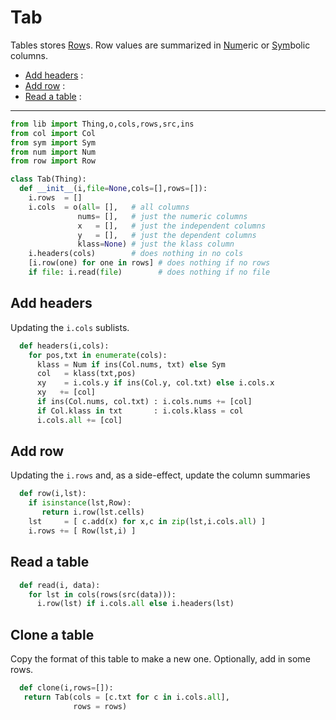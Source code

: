 
# Tab
Tables stores [Row](row)s. Row values are summarized in 
[Num](num)eric or [Sym](sym)bolic columns.

- [Add headers](#add-headers) : 
- [Add row](#add-row) : 
- [Read a table](#read-a-table) : 

---------------


```py
from lib import Thing,o,cols,rows,src,ins
from col import Col
from sym import Sym
from num import Num
from row import Row

class Tab(Thing):
  def __init__(i,file=None,cols=[],rows=[]):
    i.rows  = []
    i.cols  = o(all= [],   # all columns
               nums= [],   # just the numeric columns
               x   = [],   # just the independent columns
               y   = [],   # just the dependent columns
               klass=None) # just the klass column
    i.headers(cols)        # does nothing in no cols 
    [i.row(one) for one in rows] # does nothing if no rows
    if file: i.read(file)        # does nothing if no file
```
## Add headers
Updating the `i.cols` sublists.

```py
  def headers(i,cols): 
    for pos,txt in enumerate(cols):
      klass = Num if ins(Col.nums, txt) else Sym
      col   = klass(txt,pos)
      xy    = i.cols.y if ins(Col.y, col.txt) else i.cols.x  
      xy   += [col]
      if ins(Col.nums, col.txt) : i.cols.nums += [col]
      if Col.klass in txt       : i.cols.klass = col
      i.cols.all += [col]
```
## Add row
Updating the `i.rows` and, as a side-effect, update
the column summaries

```py
  def row(i,lst):
    if isinstance(lst,Row): 
       return i.row(lst.cells)
    lst     = [ c.add(x) for x,c in zip(lst,i.cols.all) ]
    i.rows += [ Row(lst,i) ]
```
## Read a table

```py
  def read(i, data):
    for lst in cols(rows(src(data))):
      i.row(lst) if i.cols.all else i.headers(lst)
```
## Clone a table
Copy the format of this table to make a new one.
Optionally, add in some rows.

```py
  def clone(i,rows=[]):
   return Tab(cols = [c.txt for c in i.cols.all],
              rows = rows)
